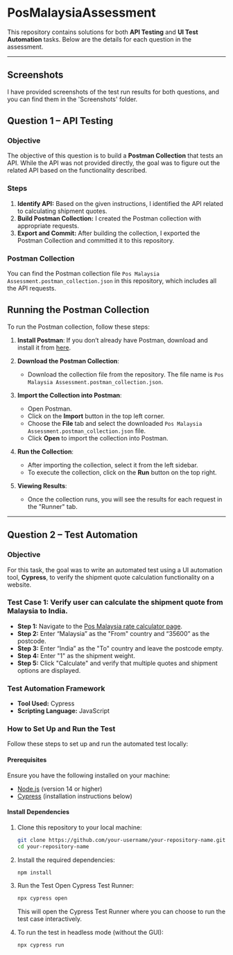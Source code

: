 # PosMalaysiaAssessment

This repository contains solutions for both **API Testing** and **UI Test Automation** tasks. Below are the details for each question in the assessment.

---
## **Screenshots**
I have provided screenshots of the test run results for both questions, and you can find them in the 'Screenshots' folder.

## **Question 1 – API Testing**

### **Objective**
The objective of this question is to build a **Postman Collection** that tests an API. While the API was not provided directly, the goal was to figure out the related API based on the functionality described.

### **Steps**
1. **Identify API:** Based on the given instructions, I identified the API related to calculating shipment quotes.
2. **Build Postman Collection:** I created the Postman collection with appropriate requests.
3. **Export and Commit:** After building the collection, I exported the Postman Collection and committed it to this repository.

### **Postman Collection**
You can find the Postman collection file `Pos Malaysia Assessment.postman_collection.json` in this repository, which includes all the API requests.

## Running the Postman Collection

To run the Postman collection, follow these steps:

1. **Install Postman**:
   If you don’t already have Postman, download and install it from [here](https://www.postman.com/downloads/).

2. **Download the Postman Collection**:
   - Download the collection file from the repository. The file name is `Pos Malaysia Assessment.postman_collection.json`.

3. **Import the Collection into Postman**:
   - Open Postman.
   - Click on the **Import** button in the top left corner.
   - Choose the **File** tab and select the downloaded `Pos Malaysia Assessment.postman_collection.json` file.
   - Click **Open** to import the collection into Postman.

4. **Run the Collection**:
   - After importing the collection, select it from the left sidebar.
   - To execute the collection, click on the **Run** button on the top right.

5. **Viewing Results**:
   - Once the collection runs, you will see the results for each request in the "Runner" tab.

---

## **Question 2 – Test Automation**

### **Objective**
For this task, the goal was to write an automated test using a UI automation tool, **Cypress**, to verify the shipment quote calculation functionality on a website.

### **Test Case 1: Verify user can calculate the shipment quote from Malaysia to India.**
- **Step 1:** Navigate to the [Pos Malaysia rate calculator page](https://pos.com.my/send/ratecalculator).
- **Step 2:** Enter “Malaysia” as the "From" country and “35600” as the postcode.
- **Step 3:** Enter “India” as the "To" country and leave the postcode empty.
- **Step 4:** Enter "1" as the shipment weight.
- **Step 5:** Click "Calculate" and verify that multiple quotes and shipment options are displayed.

### **Test Automation Framework**
- **Tool Used:** Cypress
- **Scripting Language:** JavaScript

### **How to Set Up and Run the Test**

Follow these steps to set up and run the automated test locally:

#### **Prerequisites**
Ensure you have the following installed on your machine:

- [Node.js](https://nodejs.org/) (version 14 or higher)
- [Cypress](https://www.cypress.io/) (installation instructions below)

#### **Install Dependencies**
1. Clone this repository to your local machine:
   ```bash
   git clone https://github.com/your-username/your-repository-name.git
   cd your-repository-name
   ```

2. Install the required dependencies:
    ```bash
    npm install
    ```

3. Run the Test
    Open Cypress Test Runner:
    ```bash
    npx cypress open
    ```
    This will open the Cypress Test Runner where you can choose to run the test case interactively.

4. To run the test in headless mode (without the GUI):
    ```bash
    npx cypress run
    ```
